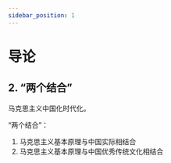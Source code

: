 ```yaml
---
sidebar_position: 1
---
```


# 导论

## 2. “两个结合”

马克思主义中国化时代化。

“两个结合”： 

1. 马克思主义基本原理与中国实际相结合
2. 马克思主义基本原理与中国优秀传统文化相结合
